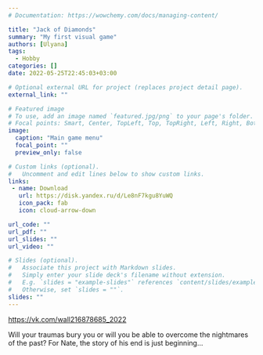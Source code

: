 ```yaml
---
# Documentation: https://wowchemy.com/docs/managing-content/

title: "Jack of Diamonds"
summary: "My first visual game"
authors: [Ulyana]
tags: 
  - Hobby
categories: []
date: 2022-05-25T22:45:03+03:00

# Optional external URL for project (replaces project detail page).
external_link: ""

# Featured image
# To use, add an image named `featured.jpg/png` to your page's folder.
# Focal points: Smart, Center, TopLeft, Top, TopRight, Left, Right, BottomLeft, Bottom, BottomRight.
image:
  caption: "Main game menu"
  focal_point: ""
  preview_only: false

# Custom links (optional).
#   Uncomment and edit lines below to show custom links.
links:
 - name: Download
   url: https://disk.yandex.ru/d/Le8nF7kgu8YuWQ
   icon_pack: fab
   icon: cloud-arrow-down

url_code: ""
url_pdf: ""
url_slides: ""
url_video: ""

# Slides (optional).
#   Associate this project with Markdown slides.
#   Simply enter your slide deck's filename without extension.
#   E.g. `slides = "example-slides"` references `content/slides/example-slides.md`.
#   Otherwise, set `slides = ""`.
slides: ""
---
```


https://vk.com/wall216878685_2022

Will your traumas bury you or will you be able to overcome the nightmares of the past? For Nate, the story of his end is just beginning...

